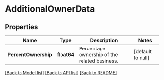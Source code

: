 # AdditionalOwnerData

## Properties
Name | Type | Description | Notes
------------ | ------------- | ------------- | -------------
**PercentOwnership** | **float64** | Percentage ownership of the related business. | [default to null]

[[Back to Model list]](../README.md#documentation-for-models) [[Back to API list]](../README.md#documentation-for-api-endpoints) [[Back to README]](../README.md)


